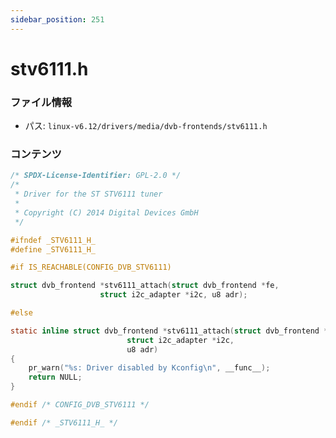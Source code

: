 ```yaml
---
sidebar_position: 251
---
```

# stv6111.h

### ファイル情報

- パス: `linux-v6.12/drivers/media/dvb-frontends/stv6111.h`

### コンテンツ

```h
/* SPDX-License-Identifier: GPL-2.0 */
/*
 * Driver for the ST STV6111 tuner
 *
 * Copyright (C) 2014 Digital Devices GmbH
 */

#ifndef _STV6111_H_
#define _STV6111_H_

#if IS_REACHABLE(CONFIG_DVB_STV6111)

struct dvb_frontend *stv6111_attach(struct dvb_frontend *fe,
				    struct i2c_adapter *i2c, u8 adr);

#else

static inline struct dvb_frontend *stv6111_attach(struct dvb_frontend *fe,
						  struct i2c_adapter *i2c,
						  u8 adr)
{
	pr_warn("%s: Driver disabled by Kconfig\n", __func__);
	return NULL;
}

#endif /* CONFIG_DVB_STV6111 */

#endif /* _STV6111_H_ */

```
